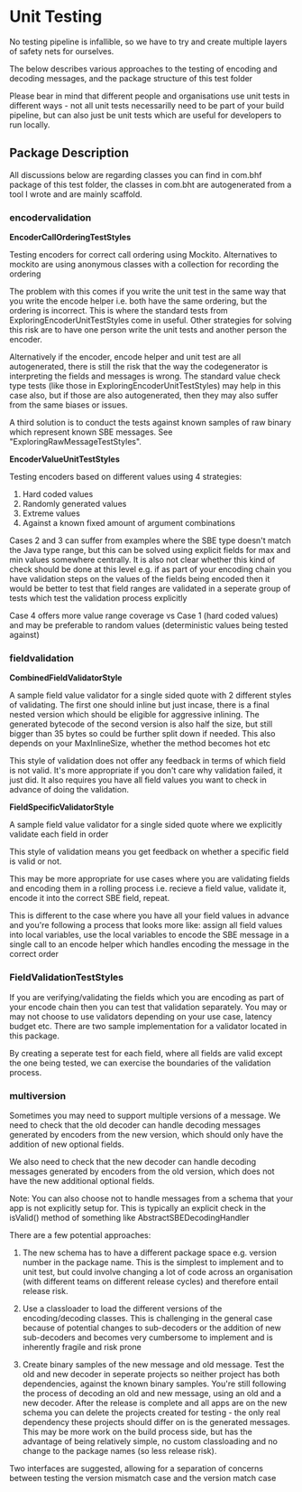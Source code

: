 # Unit Testing #

No testing pipeline is infallible, so we have to try and create multiple layers of safety nets for ourselves.

The below describes various approaches to the testing of encoding and decoding messages, and the package structure of this test folder

Please bear in mind that different people and organisations use unit tests in different ways - not all unit tests necessarilly need to be part of your build pipeline, but can also just be unit tests which are useful for developers to run locally.

## Package Description ##

All discussions below are regarding classes you can find in com.bhf package of this test folder, the classes in com.bht are autogenerated from a tool I wrote and are mainly scaffold.

### encodervalidation ###


**EncoderCallOrderingTestStyles**


Testing encoders for correct call ordering using Mockito. Alternatives to mockito are using anonymous classes with a collection for recording the ordering

The problem with this comes if you write the unit test in the same way that you write the encode helper i.e. both have the same ordering, but the ordering is incorrect. This is where the standard tests from ExploringEncoderUnitTestStyles come in useful. Other strategies for solving this risk are to have one person write the unit tests and another person the encoder.

Alternatively if the encoder, encode helper and unit test are all autogenerated, there is still the risk that the way the codegenerator is interpreting the fields and messages is wrong. The standard value check type tests (like those in ExploringEncoderUnitTestStyles) may help in this case also, but if those are also autogenerated, then they may also suffer from the same biases or issues.

A third solution is to conduct the tests against known samples of raw binary which represent known SBE messages. See "ExploringRawMessageTestStyles".

**EncoderValueUnitTestStyles** 

Testing encoders based on different values using 4 strategies:

1. Hard coded values
2. Randomly generated values
3. Extreme values
4. Against a known fixed amount of argument combinations

Cases 2 and 3 can suffer from examples where the SBE type doesn't match the Java type range, but this can be solved using explicit fields for max and min
values somewhere centrally. It is also not clear whether this kind of check should be done at this level e.g. if as part of your encoding chain you have
validation steps on the values of the fields being encoded then it would be better to test that field ranges are validated in a seperate group of tests
which test the validation process explicitly

Case 4 offers more value range coverage vs Case 1 (hard coded values) and may be preferable to random values (deterministic values being tested against)

### fieldvalidation ###

**CombinedFieldValidatorStyle** 

A sample field value validator for a single sided quote with 2 different styles of validating. The first one should inline but just incase, there is a final nested version which should be eligible for aggressive inlining. The generated bytecode of the second version is also half the size, but still bigger than 35 bytes so could be further split down if needed. This also depends on your MaxInlineSize, whether the method becomes hot etc

This style of validation does not offer any feedback in terms of which field is not valid. It's more appropriate if you don't care why validation failed, it just did. It also requires you have all field values you want to check in advance of doing the validation.

**FieldSpecificValidatorStyle**

A sample field value validator for a single sided quote where we explicitly validate each field in order

This style of validation means you get feedback on whether a specific field is valid or not.

This may be more appropriate for use cases where you are validating fields and encoding them in a rolling process i.e. recieve a field value,
validate it, encode it into the correct SBE field, repeat.

This is different to the case where you have all your field values in advance and you're following a process that looks more like: assign all field values into local variables, use the local variables to encode the SBE message in a single call to an encode helper which handles encoding the message in the correct order

### FieldValidationTestStyles ###
If you are verifying/validating the fields which you are encoding as part of your encode chain then you can test that validation separately. You may or may not choose to use validators depending on your use case, latency budget etc. There are two sample implementation for a validator located in this package.

By creating a seperate test for each field, where all fields are valid except the one being tested, we can exercise the boundaries of the validation process.

### multiversion ###

Sometimes you may need to support multiple versions of a message.
We need to check that the old decoder can handle decoding messages generated by encoders from
the new version, which should only have the addition of new optional fields.

We also need to check that the new decoder can handle decoding messages generated by encoders from
the old version, which does not have the new additional optional fields.

Note: You can also choose not to handle messages from a schema that your app is not explicitly setup
for. This is typically an explicit check in the isValid() method of something like
AbstractSBEDecodingHandler

There are a few potential approaches:

1. The new schema has to have a different package space e.g. version number in the package name. This
   is the simplest to implement and to unit test, but could involve changing a lot of code
   across an organisation (with different teams on different release cycles)
   and therefore entail release risk.

2. Use a classloader to load the different versions of the encoding/decoding classes. This is
   challenging in the general case because of potential changes to sub-decoders or the addition
   of new sub-decoders and becomes very cumbersome to implement and is inherently fragile and risk prone

3. Create binary samples of the new message and old message. Test the old and new decoder in
   seperate projects so neither project has both dependencies, against the known binary samples. You're still
   following the process of decoding an old and new message, using an old and a new decoder.
   After the release is complete and all apps are on the new schema you can delete the projects
   created for testing - the only real dependency these projects should differ on is
   the generated messages. This may be more work on the build process side,
   but has the advantage of being relatively simple, no custom
   classloading and no change to the package names (so less release risk).

Two interfaces are suggested, allowing for a separation of concerns between testing the version
mismatch case and the version match case
 
